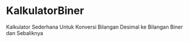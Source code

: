 KalkulatorBiner
===============

Kalkulator Sederhana Untuk Konversi Bilangan Desimal ke Bilangan Biner dan Sebaliknya